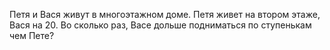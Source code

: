 Петя и Вася живут в многоэтажном доме. Петя живет на втором этаже, Вася на 20. Во сколько раз, Васе дольше подниматься по ступенькам чем Пете?
